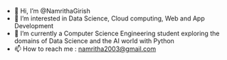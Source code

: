 - 👋 Hi, I’m @NamrithaGirish
- 👀 I’m interested in Data Science, Cloud computing, Web and App Development
- 🌱 I’m currently a Computer Science Engineering student exploring the domains of Data Science and the AI world with Python 
- 📫 How to reach me : namritha2003@gmail.com

<!---
NamrithaGirish/NamrithaGirish is a ✨ special ✨ repository because its `README.md` (this file) appears on your GitHub profile.
You can click the Preview link to take a look at your changes.
--->
